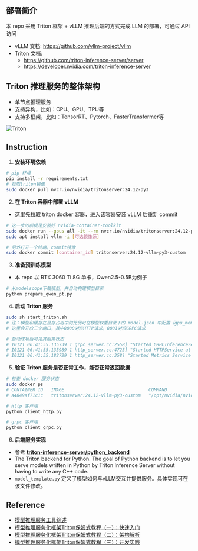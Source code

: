 ## 部署简介
本 repo 采用 Triton 框架 + vLLM 推理后端的方式完成 LLM 的部署，可通过 API 访问
- vLLM 文档: https://github.com/vllm-project/vllm
- Triton 文档: 
    - https://github.com/triton-inference-server/server
    - https://developer.nvidia.com/triton-inference-server

## Triton 推理服务的整体架构
- 单节点推理服务
- 支持异构，比如：CPU、GPU、TPU等
- 支持多框架，比如：TensorRT、Pytorch、FasterTransformer等

![Triton](https://pica.zhimg.com/v2-625bf16c17f968303deeecdccd292134_1440w.jpg)

## Instruction
1. **安装环境依赖**
```sh
# pip 环境
pip install -r requirements.txt
# 拉取triton镜像
sudo docker pull nvcr.io/nvidia/tritonserver:24.12-py3
```

2. **在 Triton 容器中部署 vLLM**
- 这里先拉取 triton docker 容器，进入该容器安装 vLLM 后重新 commit
```sh
# 这一步的前提是安装好 nvidia-container-toolkit
sudo docker run --gpus all -it --rm nvcr.io/nvidia/tritonserver:24.12-py3 /bin/bash
sudo apt install vllm -i [可选镜像源]

# 另外打开一个终端，commit镜像
sudo docker commit [container_id] tritonserver:24.12-vllm-py3-custom
```

3. **准备预训练模型**
- 本 repo 以 RTX 3060 Ti 8G 单卡，Qwen2.5-0.5B为例子
```sh
# 从modelscope下载模型，并自动构建模型目录
python prepare_qwen_pt.py
```

4. **启动 Triton 服务**
```sh
sudo sh start_triton.sh
# 注：模型和缓存在显存占用中的比例可在模型权重目录下的 model.json 中配置（gpu_memory_utilization）
# 这里会开放三个端口，其中8000对应HTTP请求，8001对应GRPC请求

# 启动成功后可见其服务状态
# I0121 06:41:55.135739 1 grpc_server.cc:2558] "Started GRPCInferenceService at 0.0.0.0:8001"
# I0121 06:41:55.135989 1 http_server.cc:4725] "Started HTTPService at 0.0.0.0:8000"
# I0121 06:41:55.182729 1 http_server.cc:358] "Started Metrics Service at 0.0.0.0:8002"
```

5. **验证 Triton 服务是否正常工作，能否正常返回数据**
```sh
# 检查 docker 服务状态
sudo docker ps
# CONTAINER ID   IMAGE                                COMMAND                  CREATED              STATUS              PORTS                                                                                                                                         NAMES
# a4849af71c1c   tritonserver:24.12-vllm-py3-custom   "/opt/nvidia/nvidia_…"   About a minute ago   Up About a minute   0.0.0.0:18999->8000/tcp, [::]:18999->8000/tcp, 0.0.0.0:18998->8001/tcp, [::]:18998->8001/tcp, 0.0.0.0:18997->8002/tcp, [::]:18997->8002/tcp   quizzical_wescoff

# Http 客户端
python client_http.py

# grpc 客户端
python client_grpc.py
```

6. **后端服务实现**
- 参考 **[triton-inference-server/python_backend](https://github.com/triton-inference-server/python_backend)**
- The Triton backend for Python. The goal of Python backend is to let you serve models written in Python by Triton Inference Server without having to write any C++ code.
- ```model_template.py``` 定义了模型如何与vLLM交互并提供服务。具体实现可在该文件修改。

## Reference
- [模型推理服务工具综述](https://zhuanlan.zhihu.com/p/721395381)
- [模型推理服务化框架Triton保姆式教程（一）：快速入门](https://zhuanlan.zhihu.com/p/629336492)
- [模型推理服务化框架Triton保姆式教程（二）：架构解析](https://zhuanlan.zhihu.com/p/634143650)
- [模型推理服务化框架Triton保姆式教程（三）：开发实践](https://zhuanlan.zhihu.com/p/634444666)